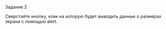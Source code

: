 Задание 2

Сверстайте кнопку, клик на которую будет выводить данные о размерах экрана с помощью alert. 


